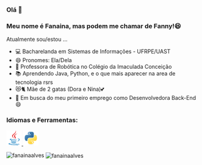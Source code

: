 ### Olá 👋
### Meu nome é Fanaina, mas podem me chamar de Fanny!😆

Atualmente sou/estou ...
- 💻 Bacharelanda em Sistemas de Informações - UFRPE/UAST
- 😄 Pronomes: Ela/Dela
- 🔭 Professora de Robótica no Colégio da Imaculada Conceição
- 📚 Aprendendo Java, Python, e o que mais aparecer na area de tecnologia rsrs
- 😻🐈 Mãe de 2 gatas (Dora e Nina)💕
- 💼 Em busca do meu primeiro emprego como Desenvolvedora Back-End 😄



<!--
**fanainaalves/fanainaalves** is a ✨ _special_ ✨ repository because its `README.md` (this file) appears on your GitHub profile.

Here are some ideas to get you started:

- 🔭 I’m currently working on ...
- 🌱 I’m currently learning ...
- 👯 I’m looking to collaborate on ...
- 🤔 I’m looking for help with ...
- 💬 Ask me about ...
- 📫 How to reach me: ...
- 😄 Pronouns: ...
- ⚡ Fun fact: ...
-->

<h3 align="left">Idiomas e Ferramentas:</h3><p align="left">


<a href="https://www.java.com" target="_blank" rel="noreferrer"> <img src="https://raw.githubusercontent.com/devicons/devicon/master/icons/java/java-original.svg" alt="java" width="40" height="40"/> </a> <a href="https://www.python.org" target="_blank" rel="noreferrer"> <img src="https://raw.githubusercontent.com/devicons/devicon/master/icons/python/python-original.svg" alt="python" width="40" height="40"/> </a> </p>

<p><img align="left" src="https://github-readme-stats.vercel.app/api/top-langs?username=fanainaalves&show_icons=true&locale=en&layout=compact" alt="fanainaalves" /></p><p>&nbsp;<img align="center" src="https://github-readme-stats.vercel.app/api?username=fanainaalves&show_icons=true&locale=en" alt="fanainaalves" /></p>


